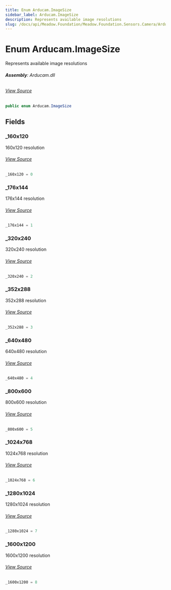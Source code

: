 ```yaml
---
title: Enum Arducam.ImageSize
sidebar_label: Arducam.ImageSize
description: Represents available image resolutions
slug: /docs/api/Meadow.Foundation/Meadow.Foundation.Sensors.Camera/Arducam.ImageSize
---
```

# Enum Arducam.ImageSize
Represents available image resolutions

###### **Assembly**: Arducam.dll
###### [View Source](https://github.com/WildernessLabs/Meadow.Foundation.git/blob/develop/Source/Meadow.Foundation.Peripherals/Sensors.Camera.Arducam/Driver/Arducam.Enums.cs#L31)
```csharp title="Declaration"
public enum Arducam.ImageSize
```
## Fields
### _160x120
160x120 resolution
###### [View Source](https://github.com/WildernessLabs/Meadow.Foundation.git/blob/develop/Source/Meadow.Foundation.Peripherals/Sensors.Camera.Arducam/Driver/Arducam.Enums.cs#L34)
```csharp title="Declaration"
_160x120 = 0
```
### _176x144
176x144 resolution
###### [View Source](https://github.com/WildernessLabs/Meadow.Foundation.git/blob/develop/Source/Meadow.Foundation.Peripherals/Sensors.Camera.Arducam/Driver/Arducam.Enums.cs#L36)
```csharp title="Declaration"
_176x144 = 1
```
### _320x240
320x240 resolution
###### [View Source](https://github.com/WildernessLabs/Meadow.Foundation.git/blob/develop/Source/Meadow.Foundation.Peripherals/Sensors.Camera.Arducam/Driver/Arducam.Enums.cs#L38)
```csharp title="Declaration"
_320x240 = 2
```
### _352x288
352x288 resolution
###### [View Source](https://github.com/WildernessLabs/Meadow.Foundation.git/blob/develop/Source/Meadow.Foundation.Peripherals/Sensors.Camera.Arducam/Driver/Arducam.Enums.cs#L40)
```csharp title="Declaration"
_352x288 = 3
```
### _640x480
640x480 resolution
###### [View Source](https://github.com/WildernessLabs/Meadow.Foundation.git/blob/develop/Source/Meadow.Foundation.Peripherals/Sensors.Camera.Arducam/Driver/Arducam.Enums.cs#L42)
```csharp title="Declaration"
_640x480 = 4
```
### _800x600
800x600 resolution
###### [View Source](https://github.com/WildernessLabs/Meadow.Foundation.git/blob/develop/Source/Meadow.Foundation.Peripherals/Sensors.Camera.Arducam/Driver/Arducam.Enums.cs#L44)
```csharp title="Declaration"
_800x600 = 5
```
### _1024x768
1024x768 resolution
###### [View Source](https://github.com/WildernessLabs/Meadow.Foundation.git/blob/develop/Source/Meadow.Foundation.Peripherals/Sensors.Camera.Arducam/Driver/Arducam.Enums.cs#L46)
```csharp title="Declaration"
_1024x768 = 6
```
### _1280x1024
1280x1024 resolution
###### [View Source](https://github.com/WildernessLabs/Meadow.Foundation.git/blob/develop/Source/Meadow.Foundation.Peripherals/Sensors.Camera.Arducam/Driver/Arducam.Enums.cs#L48)
```csharp title="Declaration"
_1280x1024 = 7
```
### _1600x1200
1600x1200 resolution
###### [View Source](https://github.com/WildernessLabs/Meadow.Foundation.git/blob/develop/Source/Meadow.Foundation.Peripherals/Sensors.Camera.Arducam/Driver/Arducam.Enums.cs#L50)
```csharp title="Declaration"
_1600x1200 = 8
```

